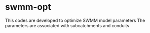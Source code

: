 # swmm-opt
This codes are developed to optimize SWMM model parameters
The parameters are associated with subcatchments and conduits
